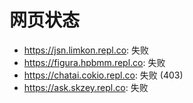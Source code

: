 # 网页状态
- https://jsn.limkon.repl.co: 失败
- https://figura.hpbmm.repl.co: 失败
- https://chatai.cokio.repl.co: 失败 (403)
- https://ask.skzey.repl.co: 失败
